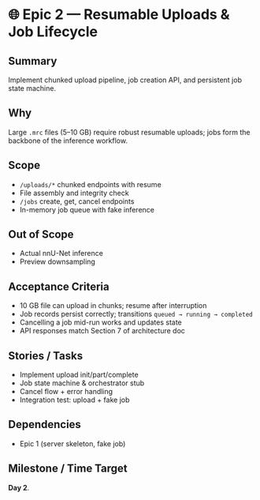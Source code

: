 # 🌐 Epic 2 — Resumable Uploads & Job Lifecycle

## Summary
Implement chunked upload pipeline, job creation API, and persistent job state machine.

## Why
Large `.mrc` files (5–10 GB) require robust resumable uploads; jobs form the backbone of the inference workflow.

## Scope
- `/uploads/*` chunked endpoints with resume  
- File assembly and integrity check  
- `/jobs` create, get, cancel endpoints  
- In-memory job queue with fake inference

## Out of Scope
- Actual nnU-Net inference  
- Preview downsampling

## Acceptance Criteria
- 10 GB file can upload in chunks; resume after interruption  
- Job records persist correctly; transitions `queued → running → completed`  
- Cancelling a job mid-run works and updates state  
- API responses match Section 7 of architecture doc

## Stories / Tasks
- Implement upload init/part/complete  
- Job state machine & orchestrator stub  
- Cancel flow + error handling  
- Integration test: upload + fake job

## Dependencies
- Epic 1 (server skeleton, fake job)

## Milestone / Time Target
**Day 2**.

